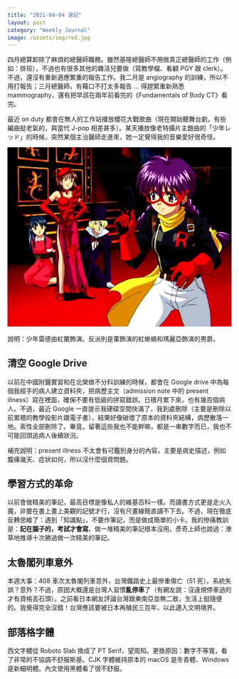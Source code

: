 ```yaml
---
title: "2021-04-04 週記"
layout: post
category: "Weekly Journal"
image: /assets/img/red.jpg
---
```


四月總算卸除了麻煩的總醫師職務。雖然基隆總醫師不用做真正總醫師的工作（例如：排班），不過也有很多其他的雜活兒要做（寫教學檔、看顧 PGY 跟 clerk）。不過，還沒有重新適應繁重的報告工作。我二月是 angiography 的訓練，所以不用打報告；三月總醫師，有藉口不打太多報告 ... 得趕緊重新熟悉 mammography，還有把早該在兩年前看完的《Fundamentals of Body CT》看完。



最近 on duty 都會在無人的工作站播放櫻花大戰歌曲（現在開始聽舞台劇，有些編曲挺老氣的，與當代 J-pop 相差甚多）。某天播放像老特攝片主題曲的「少年レッド」的時候，突然某個主治醫師走進來，她一定覺得我的音樂愛好很奇怪。

![少年レッド](/assets/img/red.jpg)

說明：少年雷德由紅蘭飾演。反派則是菫飾演的紅蜥蜴和瑪麗亞飾演的男爵。

## 清空 Google Drive

以前在中國附醫實習和在北榮做不分科訓練的時候，都會在 Google drive 中為每個我經手的病人建立資料夾，把病歷主文（admission note 中的 present illness）寫在裡面，確保不要有低級的拼寫錯誤。日積月累下來，也有幾百個病人。不過，最近 Google 一直提示我硬碟空間快滿了，我到處刪除（主要是刪除以前累積的教學投影片跟電子書），結果好像破壞了原本的資料夾結構，病歷散落一地。索性全部刪除了。畢竟，留著這些我也不能幹嘛，都是一串數字而已，我也不可能回頭追病人後續狀況。



補充說明：present illness 不太會有可鑑別身分的內容，主要是病史描述，例如腹痛幾天、症狀如何，所以沒什麼個資問題。

## 學習方式的革命

以前會做精美的筆記，最高目標是像私人的維基百科一樣。而讀書方式更是走火入魔，非要在書上畫上美觀的記號才行，沒有尺畫線簡直讀不下去。不過，現在徹底反轉思維了：遇到「知識點」，不要作筆記，而是做成簡單的小卡。我的慘痛教訓是：**記在腦子的，考試才會寫**。做一堆精美的筆記根本沒用。彥奇上師也說過：潦草地推導十次勝過做一次精美的筆記。

## 太魯閣列車意外

本週大事：408 車次太魯閣列車意外，台灣鐵路史上最慘重傷亡（51 死）。系統失誤？意外？不過，原因大概還是台灣人習慣**亂停車**了（有網友說：沒違規停車過的才有資格丟石頭）。之前看日本網友評論台灣跟東南亞並無二致，生活上挺隨便的。我覺得完全沒錯！台灣應該要被日本再殖民三百年，以此邁入文明境界。

## 部落格字體

西文字體從 Roboto Slab 換成了 PT Serif，望周知。更換原因：數字不等寬，看了非常的不協調不舒服斯基。CJK 字體維持原本的 macOS 是冬青體、Windows 是新細明體。內文使用黑體看了很不舒服。